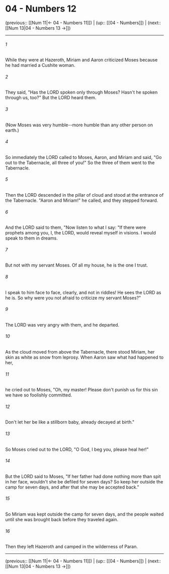 # 04 - Numbers 12

(previous:: [[Num 11|← 04 - Numbers 11]]) | (up:: [[04 - Numbers]]) | (next:: [[Num 13|04 - Numbers 13 →]])

***


###### 1 
While they were at Hazeroth, Miriam and Aaron criticized Moses because he had married a Cushite woman. 

###### 2 
They said, "Has the LORD spoken only through Moses? Hasn't he spoken through us, too?" But the LORD heard them. 

###### 3 
(Now Moses was very humble--more humble than any other person on earth.) 

###### 4 
So immediately the LORD called to Moses, Aaron, and Miriam and said, "Go out to the Tabernacle, all three of you!" So the three of them went to the Tabernacle. 

###### 5 
Then the LORD descended in the pillar of cloud and stood at the entrance of the Tabernacle. "Aaron and Miriam!" he called, and they stepped forward. 

###### 6 
And the LORD said to them, "Now listen to what I say: "If there were prophets among you, I, the LORD, would reveal myself in visions. I would speak to them in dreams. 

###### 7 
But not with my servant Moses. Of all my house, he is the one I trust. 

###### 8 
I speak to him face to face, clearly, and not in riddles! He sees the LORD as he is. So why were you not afraid to criticize my servant Moses?" 

###### 9 
The LORD was very angry with them, and he departed. 

###### 10 
As the cloud moved from above the Tabernacle, there stood Miriam, her skin as white as snow from leprosy. When Aaron saw what had happened to her, 

###### 11 
he cried out to Moses, "Oh, my master! Please don't punish us for this sin we have so foolishly committed. 

###### 12 
Don't let her be like a stillborn baby, already decayed at birth." 

###### 13 
So Moses cried out to the LORD, "O God, I beg you, please heal her!" 

###### 14 
But the LORD said to Moses, "If her father had done nothing more than spit in her face, wouldn't she be defiled for seven days? So keep her outside the camp for seven days, and after that she may be accepted back." 

###### 15 
So Miriam was kept outside the camp for seven days, and the people waited until she was brought back before they traveled again. 

###### 16 
Then they left Hazeroth and camped in the wilderness of Paran.

***

(previous:: [[Num 11|← 04 - Numbers 11]]) | (up:: [[04 - Numbers]]) | (next:: [[Num 13|04 - Numbers 13 →]])
